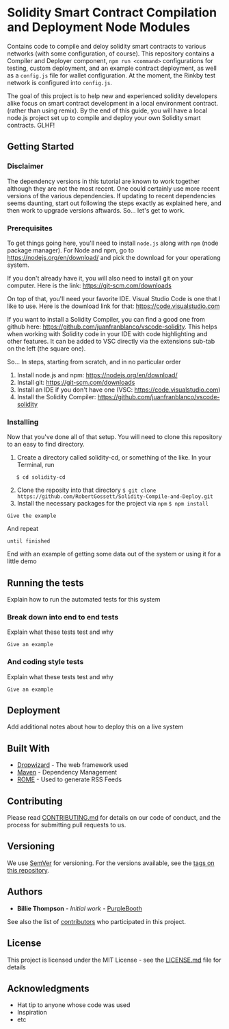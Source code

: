 # Solidity Smart Contract Compilation and Deployment Node Modules

Contains code to compile and deloy solidity smart contracts to various networks (with some configuration, of course). This repository contains a Compiler and Deployer component, ```npm run <command>``` configurations for testing, custom deployment, and an example contract deployment, as well as a ```config.js``` file for wallet configuration. At the moment, the Rinkby test network is configured into ```config.js```. 

The goal of this project is to help new and experienced solidity developers alike focus on smart contract development in a local environment contract. (rather than using remix). By the end of this guide, you will have a local node.js project set up to compile and deploy your own Solidity smart contracts. GLHF!


## Getting Started

### Disclaimer
The dependency versions in this tutorial are known to work together although they are not the most recent. One could certainly use more recent versions of the various dependencies. If updating to recent dependencies seems daunting, start out following the steps exactly as explained here, and then work to upgrade versions aftwards. So... let's get to work. 

### Prerequisites

To get things going here, you'll need to install ```node.js``` along with ```npm``` (node package manager). 
For Node and npm, go to https://nodejs.org/en/download/ and pick the download for your operationg system.

If you don't already have it, you will also need to install git on your computer. Here is the link: https://git-scm.com/downloads

On top of that, you'll need your favorite IDE. Visual Studio Code is one that I like to use.
Here is the download link for that: https://code.visualstudio.com

If you want to install a Solidity Compiler, you can find a good one from github here: https://github.com/juanfranblanco/vscode-solidity. This helps when working with Solidity code in your IDE with code highlighting and other features. It can be added to VSC directly via the extensions sub-tab on the left (the square one). 

So... In steps, starting from scratch, and in no particular order
1. Install node.js and npm: https://nodejs.org/en/download/ 
2. Install git: https://git-scm.com/downloads
3. Install an IDE if you don't have one (VSC: https://code.visualstudio.com)
4. Install the Solidity Compiler: https://github.com/juanfranblanco/vscode-solidity


### Installing

Now that you've done all of that setup. You will need to clone this repository to an easy to find directory.

1. Create a directory called solidity-cd, or something of the like. In your Terminal, run
```$ mkdir solidity-cd
   $ cd solidity-cd
```
2. Clone the reposity into that directory
```$ git clone https://github.com/RobertGossett/Solidity-Compile-and-Deploy.git```
3. Install the necessary packages for the project via ```npm```
```$ npm install```

```
Give the example
```

And repeat

```
until finished
```

End with an example of getting some data out of the system or using it for a little demo

## Running the tests

Explain how to run the automated tests for this system

### Break down into end to end tests

Explain what these tests test and why

```
Give an example
```

### And coding style tests

Explain what these tests test and why

```
Give an example
```

## Deployment

Add additional notes about how to deploy this on a live system

## Built With

* [Dropwizard](http://www.dropwizard.io/1.0.2/docs/) - The web framework used
* [Maven](https://maven.apache.org/) - Dependency Management
* [ROME](https://rometools.github.io/rome/) - Used to generate RSS Feeds

## Contributing

Please read [CONTRIBUTING.md](https://gist.github.com/PurpleBooth/b24679402957c63ec426) for details on our code of conduct, and the process for submitting pull requests to us.

## Versioning

We use [SemVer](http://semver.org/) for versioning. For the versions available, see the [tags on this repository](https://github.com/your/project/tags). 

## Authors

* **Billie Thompson** - *Initial work* - [PurpleBooth](https://github.com/PurpleBooth)

See also the list of [contributors](https://github.com/your/project/contributors) who participated in this project.

## License

This project is licensed under the MIT License - see the [LICENSE.md](LICENSE.md) file for details

## Acknowledgments

* Hat tip to anyone whose code was used
* Inspiration
* etc
